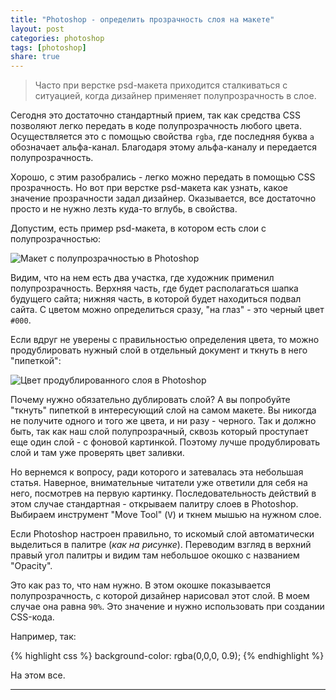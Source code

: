 ```yaml
---
title: "Photoshop - определить прозрачность слоя на макете"
layout: post
categories: photoshop
tags: [photoshop]
share: true
---
```


> Часто при верстке psd-макета приходится сталкиваться с ситуацией, когда дизайнер применяет полупрозрачность в слое.

Сегодня это достаточно стандартный прием, так как средства CSS позволяют легко передать в коде полупрозрачность любого цвета. Осуществляется это с помощью свойства `rgba`, где последняя буква `а` обозначает альфа-канал. Благодаря этому альфа-каналу и передается полупрозрачность.

Хорошо, с этим разобрались - легко можно передать в помощью CSS прозрачность. Но вот при верстке psd-макета как узнать, какое значение прозрачности задал дизайнер. Оказывается, все достаточно просто и не нужно лезть куда-то вглубь, в свойства.

Допустим, есть пример psd-макета, в котором есть слои с полупрозрачностью:

![Макет с полупрозрачностью в Photoshop]({{site.url}}/images/uploads/2013/11/opacity.jpg)

Видим, что на нем есть два участка, где художник применил полупрозрачность. Верхняя часть, где будет располагаться шапка будущего сайта; нижняя часть, в которой будет находиться подвал сайта. С цветом можно определиться сразу, "на глаз" - это черный цвет `#000`.

Если вдруг не уверены с правильностью определения цвета, то можно продублировать нужный слой в отдельный документ и ткнуть в него "пипеткой":

![Цвет продублированного слоя в Photoshop]({{site.url}}/images/uploads/2013/11/color.jpg)

Почему нужно обязательно дублировать слой? А вы попробуйте "ткнуть" пипеткой в интересующий слой на самом макете. Вы никогда не получите одного и того же цвета, и ни разу - черного. Так и должно быть, так как наш слой полупрозрачный, сквозь который проступает еще один слой - с фоновой картинкой. Поэтому лучше продублировать слой и там уже проверять цвет заливки.

Но вернемся к вопросу, ради которого и затевалась эта небольшая статья. Наверное, внимательные читатели уже ответили для себя на него, посмотрев на первую картинку. Последовательность действий в этом случае стандартная - открываем палитру слоев в Photoshop. Выбираем инструмент "Move Tool" (<kbd>V</kbd>) и ткнем мышью на нужном слое.

Если Photoshop настроен правильно, то искомый слой автоматически выделиться в палитре (*как на рисунке*). Переводим взгляд в верхний правый угол палитры и видим там небольшое окошко с названием "Opacity".

Это как раз то, что нам нужно. В этом окошке показывается полупрозрачность, с которой дизайнер нарисовал этот слой. В моем случае она равна `90%`. Это значение и нужно использовать при создании CSS-кода.

Например, так:

{% highlight css %}
background-color: rgba(0,0,0, 0.9);
{% endhighlight %}

На этом все.

---

